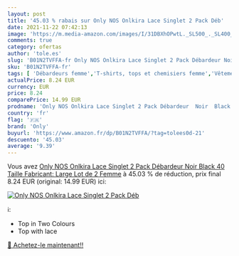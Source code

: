 ```yaml
---
layout: post
title: '45.03 % rabais sur Only NOS Onlkira Lace Singlet 2 Pack Déb'
date: 2021-11-22 07:42:13
image: 'https://m.media-amazon.com/images/I/31DBXhOPwtL._SL500_._SL400_.jpg'
comments: true
category: ofertas
author: 'tole.es'
slug: 'B01N2TVFFA-fr Only NOS Onlkira Lace Singlet 2 Pack Débardeur Noir Black...'
sku: 'B01N2TVFFA-fr'
tags: [ 'Débardeurs femme','T-shirts, tops et chemisiers femme','Vêtements','Vêtements femme','only', ]
actualPrice: 8.24 EUR
currency: EUR
price: 8.24
comparePrice: 14.99 EUR
prodname: 'Only NOS Onlkira Lace Singlet 2 Pack Débardeur  Noir  Black   40  Taille Fabricant: Large   Lot de 2  Femme'
country: 'fr'
flag: '🇫🇷'
brand: 'Only'
buyurl: 'https://www.amazon.fr/dp/B01N2TVFFA/?tag=tolees0d-21'
descuento: '45.03'
average: '9.39'
---
```


Vous avez [Only NOS Onlkira Lace Singlet 2 Pack Débardeur  Noir  Black   40  Taille Fabricant: Large   Lot de 2  Femme](https://www.amazon.fr/dp/B01N2TVFFA/?tag=tolees0d-21)  à  45.03 % de réduction, prix final  8.24 EUR (original: 14.99 EUR) ici:

[![Only NOS Onlkira Lace Singlet 2 Pack Déb](https://m.media-amazon.com/images/I/31DBXhOPwtL._SL500_._SL400_.jpg)](https://www.amazon.fr/dp/B01N2TVFFA/?tag=tolees0d-21)

ℹ️:

- Top in Two Colours
- Top with lace

[🛒 Achetez-le maintenant!!](https://www.amazon.fr/dp/B01N2TVFFA/?tag=tolees0d-21)
